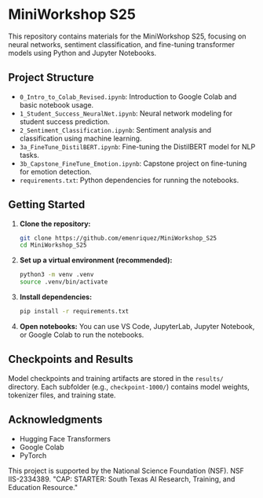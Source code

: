 # MiniWorkshop S25

This repository contains materials for the MiniWorkshop S25, focusing on neural networks, sentiment classification, and fine-tuning transformer models using Python and Jupyter Notebooks.

## Project Structure

- `0_Intro_to_Colab_Revised.ipynb`: Introduction to Google Colab and basic notebook usage.
- `1_Student_Success_NeuralNet.ipynb`: Neural network modeling for student success prediction.
- `2_Sentiment_Classification.ipynb`: Sentiment analysis and classification using machine learning.
- `3a_FineTune_DistilBERT.ipynb`: Fine-tuning the DistilBERT model for NLP tasks.
- `3b_Capstone_FineTune_Emotion.ipynb`: Capstone project on fine-tuning for emotion detection.
- `requirements.txt`: Python dependencies for running the notebooks.

## Getting Started

1. **Clone the repository:**
   ```bash
   git clone https://github.com/emenriquez/MiniWorkshop_S25
   cd MiniWorkshop_S25
   ```
2. **Set up a virtual environment (recommended):**
   ```bash
   python3 -m venv .venv
   source .venv/bin/activate
   ```
3. **Install dependencies:**
   ```bash
   pip install -r requirements.txt
   ```
4. **Open notebooks:**
   You can use VS Code, JupyterLab, Jupyter Notebook, or Google Colab to run the notebooks.

## Checkpoints and Results

Model checkpoints and training artifacts are stored in the `results/` directory. Each subfolder (e.g., `checkpoint-1000/`) contains model weights, tokenizer files, and training state.

## Acknowledgments

- Hugging Face Transformers
- Google Colab
- PyTorch

This project is supported by the National Science Foundation (NSF).
NSF IIS-2334389. "CAP: STARTER: South Texas AI Research, Training, and Education Resource."